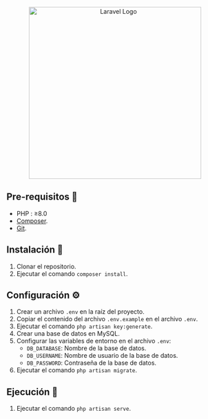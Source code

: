<p align="center"><a href="https://laravel.com" target="_blank"><img src="https://raw.githubusercontent.com/laravel/art/master/logo-lockup/5%20SVG/2%20CMYK/1%20Full%20Color/laravel-logolockup-cmyk-red.svg" width="400" alt="Laravel Logo"></a></p>

## Pre-requisitos :pencil:

- PHP : ≥8.0
- [Composer](https://getcomposer.org/download/).
- [Git](https://git-scm.com/).

## Instalación :wrench:

1. Clonar el repositorio.
2. Ejecutar el comando `composer install`.

## Configuración :gear:

1. Crear un archivo `.env` en la raíz del proyecto.
2. Copiar el contenido del archivo `.env.example` en el archivo `.env`.
3. Ejecutar el comando `php artisan key:generate`.
4. Crear una base de datos en MySQL.
5. Configurar las variables de entorno en el archivo `.env`:
    - `DB_DATABASE`: Nombre de la base de datos.
    - `DB_USERNAME`: Nombre de usuario de la base de datos.
    - `DB_PASSWORD`: Contraseña de la base de datos.
6. Ejecutar el comando `php artisan migrate`.

## Ejecución :rocket:

1. Ejecutar el comando `php artisan serve`.
